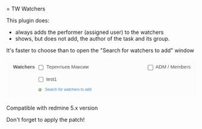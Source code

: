 = TW Watchers

This plugin does:
 - always adds the performer (assigned user) to the watchers
 - shows, but does not add, the author of the task and its group.

 It's faster to choose than to open the "Search for watchers to add" window

![Example](/watchers.png)

Compatible with redmine 5.x version

Don't forget to apply the patch!